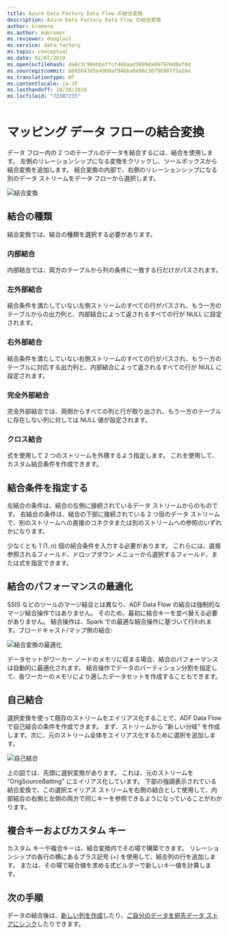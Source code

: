 ```yaml
---
title: Azure Data Factory Data Flow の結合変換
description: Azure Data Factory Data Flow の結合変換
author: kromerm
ms.author: makromer
ms.reviewer: douglasl
ms.service: data-factory
ms.topic: conceptual
ms.date: 02/07/2019
ms.openlocfilehash: da6c3c90ebbeffcf468aad3809da097976d8ef0d
ms.sourcegitcommit: bb65043d5e49b8af94bba0e96c36796987f5a2be
ms.translationtype: HT
ms.contentlocale: ja-JP
ms.lasthandoff: 10/16/2019
ms.locfileid: "72387235"
---
```

# <a name="mapping-data-flow-join-transformation"></a>マッピング データ フローの結合変換



データ フロー内の 2 つのテーブルのデータを結合するには、結合を使用します。 左側のリレーションシップになる変換をクリックし、ツールボックスから結合変換を追加します。 結合変換の内部で、右側のリレーションシップになる別のデータ ストリームをデータ フローから選択します。

![結合変換](media/data-flow/join.png "結合")

## <a name="join-types"></a>結合の種類

結合変換では、結合の種類を選択する必要があります。

### <a name="inner-join"></a>内部結合

内部結合では、両方のテーブルから列の条件に一致する行だけがパスされます。

### <a name="left-outer"></a>左外部結合

結合条件を満たしていない左側ストリームのすべての行がパスされ、もう一方のテーブルからの出力列と、内部結合によって返されるすべての行が NULL に設定されます。

### <a name="right-outer"></a>右外部結合

結合条件を満たしていない右側ストリームのすべての行がパスされ、もう一方のテーブルに対応する出力列と、内部結合によって返されるすべての行が NULL に設定されます。

### <a name="full-outer"></a>完全外部結合

完全外部結合では、両側からすべての列と行が取り出され、もう一方のテーブルに存在しない列に対しては NULL 値が設定されます。

### <a name="cross-join"></a>クロス結合

式を使用して 2 つのストリームを外積するよう指定します。 これを使用して、カスタム結合条件を作成できます。

## <a name="specify-join-conditions"></a>結合条件を指定する

左結合の条件は、結合の左側に接続されているデータ ストリームからのものです。 右結合の条件は、結合の下部に接続されている 2 つ目のデータ ストリームで、別のストリームへの直接のコネクタまたは別のストリームへの参照のいずれかになります。

少なくとも 1 (1..n) 個の結合条件を入力する必要があります。 これらには、直接参照されるフィールド、ドロップダウン メニューから選択するフィールド、または式を指定できます。

## <a name="join-performance-optimizations"></a>結合のパフォーマンスの最適化

SSIS などのツールのマージ結合とは異なり、ADF Data Flow の結合は強制的なマージ結合操作ではありません。 そのため、最初に結合キーを並べ替える必要がありません。 結合操作は、Spark での最適な結合操作に基づいて行われます。ブロードキャスト/マップ側の結合:

![結合変換の最適化](media/data-flow/joinoptimize.png "結合の最適化")

データセットがワーカー ノードのメモリに収まる場合、結合のパフォーマンスは自動的に最適化されます。 結合操作でデータのパーティション分割を指定して、各ワーカーのメモリにより適したデータセットを作成することもできます。

## <a name="self-join"></a>自己結合

選択変換を使って既存のストリームをエイリアス化することで、ADF Data Flow で自己結合の条件を作成できます。 まず、ストリームから "新しい分岐" を作成します。次に、元のストリーム全体をエイリアス化するために選択を追加します。

![自己結合](media/data-flow/selfjoin.png "自己結合")

上の図では、先頭に選択変換があります。 これは、元のストリームを "OrigSourceBatting" にエイリアス化しています。 下部の強調表示されている結合変換で、この選択エイリアス ストリームを右側の結合として使用して、内部結合の右側と左側の両方で同じキーを参照できるようになっていることがわかります。

## <a name="composite-and-custom-keys"></a>複合キーおよびカスタム キー

カスタム キーや複合キーは、結合変換内でその場で構築できます。 リレーションシップの各行の横にあるプラス記号 (+) を使用して、結合列の行を追加します。 または、その場で結合値を求める式ビルダーで新しいキー値を計算します。

## <a name="next-steps"></a>次の手順

データの結合後は、[新しい列を作成](data-flow-derived-column.md)したり、[ご自分のデータを宛先データ ストアにシンク](data-flow-sink.md)したりできます。
